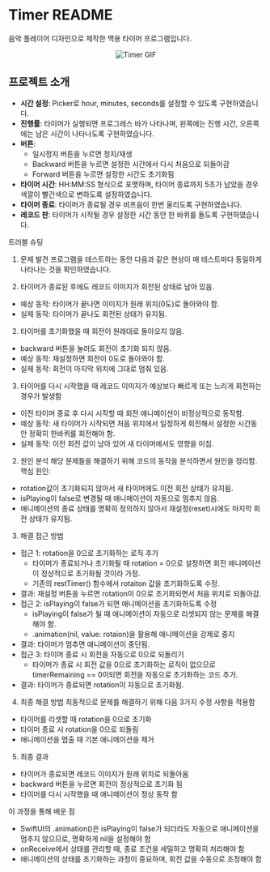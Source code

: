Timer README
=============
음악 플레이어 디자인으로 제작한 맥용 타이머 프로그램입니다.

<p align="center">
  <img src="https://github.com/user-attachments/assets/44f86d46-8cd9-4ad9-883a-83d9d83fcdad" alt="Timer GIF">
</p>

## 프로젝트 소개
- **시간 설정**: Picker로 hour, minutes, seconds를 설정할 수 있도록 구현하였습니다.
- **진행률**: 타이머가 실행되면 프로그레스 바가 나타나며, 왼쪽에는 진행 시간, 오른쪽에는 남은 시간이 나타나도록 구현하였습니다.
- **버튼**: 
  - 일시정지 버튼을 누르면 정지/재생  
  - Backward 버튼을 누르면 설정한 시간에서 다시 처음으로 되돌아감  
  - Forward 버튼을 누르면 설정한 시간도 초기화됨  
- **타이머 시간**: HH:MM:SS 형식으로 포맷하며, 타이머 종료까지 5초가 남았을 경우 색깔이 빨간색으로 변하도록 설정하였습니다.
- **타이머 종료**: 타이머가 종료될 경우 비프음이 한번 울리도록 구현하였습니다.
- **레코드 판**: 타이머가 시작될 경우 설정한 시간 동안 한 바퀴를 돌도록 구현하였습니다.

트러블 슈팅
1. 문제 발견
프로그램을 테스트하는 동안 다음과 같은 현상이 매 테스트마다 동일하게 나타나는 것을 확인하였습니다.

1. 타이머가 종료된 후에도 레코드 이미지가 회전된 상태로 남아 있음.
-  예상 동작: 타이머가 끝나면 이미지가 원래 위치(0도)로 돌아와야 함.
-  실제 동작: 타이머가 끝나도 회전된 상태가 유지됨.

2. 타이머를 초기화했을 때 회전이 원래대로 돌아오지 않음.
- backward 버튼을 눌러도 회전이 초기화 되지 않음.
- 예상 동작: 재설정하면 회전이 0도로 돌아와야 함.
- 실제 동작: 회전이 마지막 위치에 그대로 멈춰 있음.

3. 타이머를 다시 시작했을 때 레코드 이미지가 예상보다 빠르게 또는 느리게 회전하는 경우가 발생함
- 이전 타이머 종료 후 다시 시작할 때 회전 애니메이션이 비정상적으로 동작함.
- 예상 동작: 새 타이머가 시작되면 처음 위치에서 일정하게 회전해서 설정한 시간동안 정확히 한바퀴를 회전해야 함.
- 실제 동작: 이전 회전 값이 남아 있어 새 타이머에서도 영향을 미침.

2. 원인 분석
해당 문제들을 해결하기 위해 코드의 동작을 분석하면서 원인을 정리함.
핵심 원인:
- rotation값이 초기화되지 않아서 새 타이머에도 이전 회전 상태가 유지됨.
- isPlaying이 false로 변경될 때 애니메이션이 자동으로 멈추지 않음.
- 애니메이션의 종료 상태를 명확히 정의하지 않아서 재설정(reset)시에도 마지막 회전 상태가 유지됨.

3. 해결 접근 방법
- 접근 1: rotation을 0으로 초기화하는 로직 추가
  - 타이머가 종료되거나 초기화될 때 rotation = 0으로 설정하면 회전 애니메이션이 정상적으로 초기화될 것이라 가정.
  - 기존의 restTimer() 함수에서 rotaiton 값을 초기화하도록 수정.
- 결과: 재설정 버튼을 누르면 rotation이 0으로 초기화되면서 처음 위치로 되돌아감.
- 접근 2: isPlaying이 false가 되면 애니메이션을 초기화하도록 수정
  - isPlaying이 false가 될 때 애니메이션이 자동으로 리셋되지 않는 문제를 해결해야 함.
  - .animation(nil, value: rotaion)을 활용해 애니메이션을 강제로 중지
- 결과: 타이머가 멈추면 애니메이션이 중단됨.
- 접근 3: 타이머 종료 시 회전을 자동으로 0으로 되돌리기
  - 타이머가 종료 시 회전 값을 0으로 초기화하는 로직이 없으므로 timerRemaining == 0이되면 회전을 자동으로 초기화하는 코드 추가.
- 결과: 타이머가 종료되면 rotation이 자동으로 초기화됨.

4. 최종 해결 방법
최동적으로 문제를 해결하기 위해 다음 3가지 수정 사항을 적용함
- 타이머를 리셋할 때 rotation을 0으로 초기화
- 타이머 종료 시 rotation을 0으로 되돌림
- 애니메이션을 멈출 때 기본 애니메이션을 제거

5. 최종 결과
- 타이머가 종료되면 레코드 이미지가 원래 위치로 되돌아옴
- backward 버튼을 누르면 회전이 정상적으로 초기화 됨
- 타이머를 다시 시작했을 때 애니메이션이 정상 동작 함

이 과정을 통해 배운 점
- SwiftUI의 .animation()은 isPlaying이 false가 되더라도 자동으로 애니메이션을 멈추지 않으므로, 명확하게 nil을 설정해야 함
- onReceive에서 상태를 관리할 때, 종료 조건을 세밀하고 명확히 처리해야 함
- 애니메이션의 상태를 초기화하는 과정이 중요하며, 회전 값을 수동으로 조정해야 함
